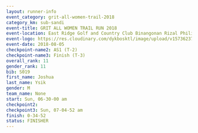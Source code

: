 ```yaml
---
layout: runner-info 
event_category: grit-all-women-trail-2018 
category_km: sub-sandi 
event-title: GRIT ALL WOMEN TRAIL RUN 2018 
event-location: East Ridge Golf and Country Club Binangonan Rizal Philippines 
event-logo: https://res.cloudinary.com/dykbosktl/image/upload/v1573623703/Logo/GRiT_logo_2_lctn6t.png 
event-date: 2018-08-05 
checkpoint-name2: AS1 (T-2) 
checkpoint-name3: Finish (T-3) 
overall_rank: 11
gender_rank: 11
bib: S019
first_name: Joshua
last_name: Ysik
gender: M
team_name: None
start: Sun, 06-30-00 am
checkpoint2: 
checkpoint3: Sun, 07-04-52 am
finish: 0-34-52
status: FINISHER
---
```

